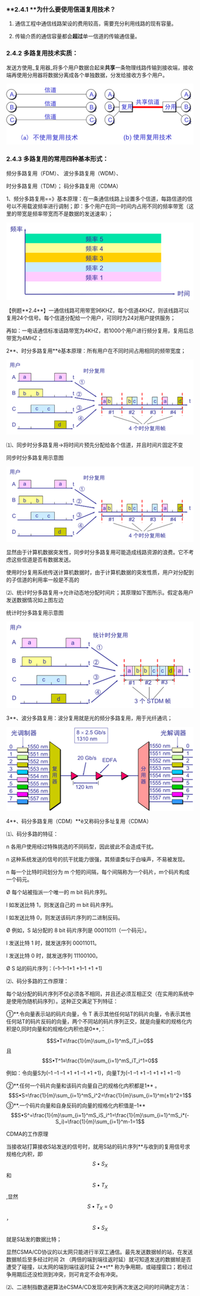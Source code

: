 ### **2.4.1 **为什么要使用信道复用技术？

1. 通信工程中通信线路架设的费用较高，需要充分利用线路的现有容量。

2. 传输介质的通信容量都会**超过**单一信道的传输通信量。

### 2.4.2 多路复用技术实质：

发送方使用_复用器_将多个用户数据合起来**共享**一条物理线路传输到接收端，接收端再使用分用器将数据分离成各个单独数据，分发给接收方多个用户。

![](/assets/信道复用技术.png)

### 2.4.3 多路复用的常用四种基本形式：

频分多路复用（FDM）、             波分多路复用（WDM）、

时分多路复用（TDM）；             码分多路复用（CDMA）

1、频分多路复用==》基本原理：在一条通信线路上设置多个信道，每路信道的信号以不用载波频率进行调制；即：多个用户在同一时间内占用不同的频率带宽（这里的带宽是频率带宽而不是数据的发送速率）；

![](/assets/频分复用.png)

【例题\*\*2.4\*\*】一通信线路可用带宽96KHZ，每个信道4KHZ，则该线路可以复用24个信号。每个信道分配给一个用户，可同时为24对用户提供服务；

再如：一电话通信标准话路带宽为4KHZ，若1000个用户进行频分复用，复用后总带宽为4MHZ；

2\*\*、时分多路复用\*\*è基本原理：所有用户在不同时间占用相同的频带宽度；

![](/assets/时分复用.png)

⑴、同步时分多路复用→将时间片预先分配给各个信道，并且时间片固定不变

同步时分多路复用示意图

![](/assets/时分复用.png)

显然由于计算机数据突发性，同步时分多路复用可能造成线路资源的浪费。它不考虑这些信道是否有数据发送。

使用时分复用系统传送计算机数据时，由于计算机数据的突发性质，用户对分配到的子信道的利用率一般是不高的



⑵、统计时分多路复用→允许动态地分配时间片；其原理如下图所示。假定各用户发送数据情况如上图左边

统计时分多路复用示意图

![](/assets/统计时分多路复用.png)

3\*\*、波分多路复用：波分复用就是光的频分多路复用，用于光纤通讯；

![](/assets/波分复用.png)

4\*\*、码分多路复用（CDM）\*\*è又称码分多址复用（CDMA）

⑴、码分多路的特征：

n 各用户使用经过特殊挑选的不同码型，因此彼此不会造成干扰。

n 这种系统发送的信号的抗干扰能力很强，其频谱类似于白噪声，不易被发现。

n 每一个比特时间划分为 m 个短的间隔，每个间隔称为一个码片，m个码片构成一个码元。

Ø 每个站被指派一个唯一的 m bit 码片序列。

l 如发送比特 1，则发送自己的 m bit 码片序列。

l 如发送比特 0，则发送该码片序列的二进制反码。

Ø 例如，S 站分配的 8 bit 码片序列是 00011011（一个码元）。

l 发送比特 1 时，就发送序列 00011011。

l 发送比特 0 时，就发送序列 11100100。

Ø S 站的码片序列：\(–1–1–1+1 +1–1 +1 +1\)

⑵、码分多路的工作原理：

每个站分配的码片序列不仅必须各不相同，并且还必须互相正交（在实用的系统中是使用伪随机码序列）。这种正交满足下列特征：

①\*\*.令向量表示站的码片向量，令 T 表示其他任何站T的码片向量，令表示其他任何站T的码片反码的向量，两个不同站的码片序列正交，就是向量和的规格化内积是0,同时向量和的规格化内积也是0\*\*,：

$$S•T≡\frac{1}{m}\sum_{i=1}^mS_iT_i=0$$ 且$$S•T^1≡\frac{1}{m}\sum_{i=1}^mS_iT_i^1=0$$

例如：令向量S为\(–1 –1 –1 +1 +1 –1 +1 +1\)，向量T为\(–1 –1 +1 –1 +1 +1 +1 –1\)

②\*\*.任何一个码片向量和该码片向量自己的规格化内积都是1\*\* 。
$$S•S=\frac{1}{m}\sum_{i=1}^mS_i^2=\frac{1}{m}\sum_{i=1}^m(±1)^2=1$$
③\*\*.一个码片向量和自身反码的向量的规格化内积值是–1\*\*
$$S•S^=\frac{1}{m}\sum_{i=1}^mS_iS_i^1=\frac{1}{m}\sum_{i=1}^mS_i*(-S_i)=\frac{1}{m}\sum_{i=1}^m-1=1$$

CDMA的工作原理


当接收站打算接收S站发送的信号时，就用S站的码片序列\*\*与收到的复用信号求规格化内积，即$$S•S_X$$和$$S•T_X$$,显然$$S•T_X=0$$，$$S•S_X$$就是S站发的数据比特；

显然CSMA/CD协议的以太网只能进行半双工通信。最先发送数据帧的站，在发送数据帧后至多经过时间 2t （两倍的端到端往返时延）就可知道发送的数据帧是否遭受了碰撞，以太网的端到端往返时延 2\*\*t\*\* 称为争用期，或碰撞窗口；若经过争用期后还没检测到冲突，则可肯定不会有冲突。

⑵、二进制指数退避算法èCSMA/CD发现冲突到再次发送之间的时间确定方法：

